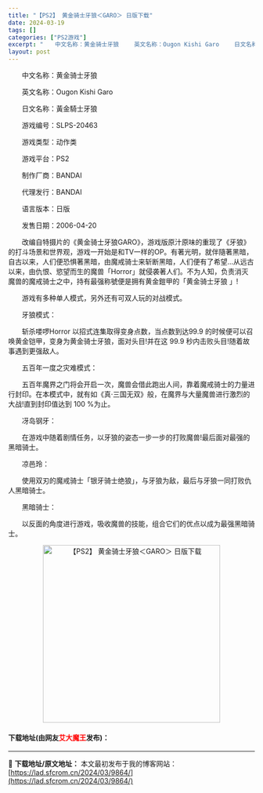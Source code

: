 ```yaml
---
title: "【PS2】 黄金骑士牙狼＜GARO＞ 日版下载"
date: 2024-03-19
tags: []
categories: ["PS2游戏"]
excerpt: "　　中文名称：黄金骑士牙狼 　　英文名称：Ougon Kishi Garo 　　日文名称：黃金騎士牙狼 　　游戏编号：SLPS-20463 　　游戏类型：动作类 　　游戏平台：PS2 　　制作厂商：BANDAI 　　代理发行：BANDAI 　　语言版本：日版 　　发售日期：2006-04-20 　　&hellip;"
layout: post
---
```


 <p>　　中文名称：黄金骑士牙狼</p> <p>　　英文名称：Ougon Kishi Garo</p> <p>　　日文名称：黃金騎士牙狼<garo></garo></p> <p>　　游戏编号：SLPS-20463</p> <p>　　游戏类型：动作类</p> <p>　　游戏平台：PS2</p> <p>　　制作厂商：BANDAI</p> <p>　　代理发行：BANDAI</p> <p>　　语言版本：日版</p> <p>　　发售日期：2006-04-20</p> <p>　　改编自特摄片的《黄金骑士牙狼GARO》，游戏版原汁原味的重现了《牙狼》的打斗场景和世界观，游戏一开始是和TV一样的OP。有著光明，就伴隨著黑暗，自古以来，人们便恐惧著黑暗，由魔戒骑士来斩断黑暗，人们便有了希望...从远古以来，由仇恨、慾望而生的魔兽「Horror」就侵袭著人们。不为人知，负责消灭魔兽的魔戒骑士之中，持有最强称號便是拥有黄金鎧甲的「黄金骑士牙狼<garo> 」!</garo></p> <p>　　游戏有多种单人模式，另外还有可双人玩的对战模式。</p> <p>　　牙狼模式：</p> <p>　　斩杀喽啰Horror 以招式连集取得变身点数，当点数到达99.9 的时候便可以召唤黄金铠甲，变身为黄金骑士牙狼，面对头目!并在这 99.9 秒内击败头目!随着故事遇到更强敌人。</p> <p>　　五百年一度之灾难模式：</p> <p>　　五百年魔界之门将会开启一次，魔兽会借此跑出人间，靠着魔戒骑士的力量进行封印。在本模式中，就有如《真‧三国无双》般，在魔界与大量魔兽进行激烈的大战!直到封印值达到 100 %为止。</p> <p>　　冴岛钢牙：</p> <p>　　在游戏中随着剧情任务，以牙狼的姿态一步一步的打败魔兽!最后面对最强的黑暗骑士。</p> <p>　　凉邑玲：</p> <p>　　使用双刃的魔戒骑士「银牙骑士绝狼」，与牙狼为敌，最后与牙狼一同打败仇人黑暗骑士。</p> <p>　　黑暗骑士：</p> <p>　　以反面的角度进行游戏，吸收魔兽的技能，组合它们的优点以成为最强黑暗骑士。</p> <p align="center"><img align="" border="0" src="https://lad.sfcrom.cn/wp-content/uploads/2024/03/20240319_65f9983795ef5.jpg" width="362" alt="【PS2】 黄金骑士牙狼＜GARO＞ 日版下载" /></p> <p><h4>下载地址(由网友<font color="red">艾大魔王</font>发布)：</h4></p> 

---
📖 **下载地址/原文地址：** 本文最初发布于我的博客网站：[https://lad.sfcrom.cn/2024/03/9864/](https://lad.sfcrom.cn/2024/03/9864/)
